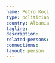 ```yaml
---
name: Petro Koçi
type: politician
country: Albania
tagline:
description:
related-persons:
connections:
layout: person
---
```

